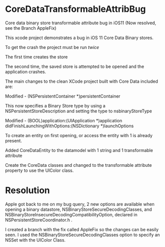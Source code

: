 # CoreDataTransformableAttribBug
Core data binary store transformable attribute bug in iOS11 (Now resolved, see the Branch AppleFix)

This xcode project demonstrates a bug in iOS 11 Core Data Binary stores.

To get the crash the project must be run *twice*

The first time creates the store

The second time, the saved store is attempted to be opened and the application crashes.

The main changes to the clean XCode project built with Core Data included are:

Modified - (NSPersistentContainer *)persistentContainer 

This now specifies a Binary Store type by using a NSPersistentStoreDescription and setting the type to nsbinaryStoreType

Modified - (BOOL)application:(UIApplication *)application didFinishLaunchingWithOptions:(NSDictionary *)launchOptions 

To create an entity on first opening, or access the entity with 1 is already present.

Added CoreDataEntity to the datamodel with 1 string and 1 transformable attribute

Create the CoreData classes and changed to the transformable attribute property to use the UIColor class.

# Resolution

Apple got back to me on my bug query, 2 new options are available when opening a binary datastore, NSBinaryStoreSecureDecodingClasses, and NSBinaryStoreInsecureDecodingCompatibilityOption, declared in NSPersistentStoreCoordinator.h .

I created a branch with the fix called AppleFix so the changes can be easily seen.  I used the NSBinaryStoreSecureDecodingClasses option to specify an NSSet with the UIColor Class.
